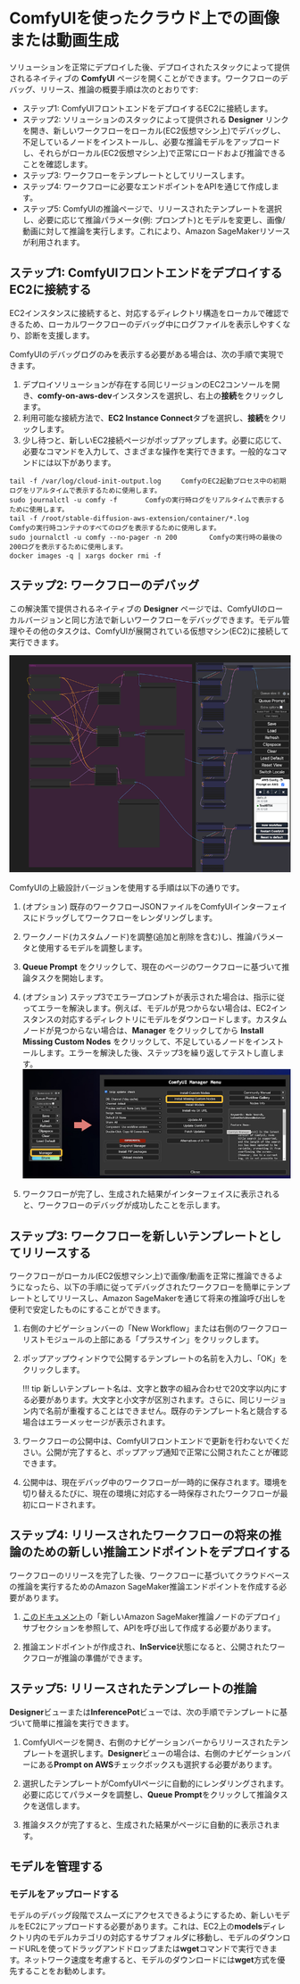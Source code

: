 # ComfyUIを使ったクラウド上での画像または動画生成

ソリューションを正常にデプロイした後、デプロイされたスタックによって提供されるネイティブの **ComfyUI** ページを開くことができます。ワークフローのデバッグ、リリース、推論の概要手順は次のとおりです:

* ステップ1: ComfyUIフロントエンドをデプロイするEC2に接続します。
* ステップ2: ソリューションのスタックによって提供される **Designer** リンクを開き、新しいワークフローをローカル(EC2仮想マシン上)でデバッグし、不足しているノードをインストールし、必要な推論モデルをアップロードし、それらがローカル(EC2仮想マシン上)で正常にロードおよび推論できることを確認します。
* ステップ3: ワークフローをテンプレートとしてリリースします。
* ステップ4: ワークフローに必要なエンドポイントをAPIを通じて作成します。
* ステップ5: ComfyUIの推論ページで、リリースされたテンプレートを選択し、必要に応じて推論パラメータ(例: プロンプト)とモデルを変更し、画像/動画に対して推論を実行します。これにより、Amazon SageMakerリソースが利用されます。


## ステップ1: ComfyUIフロントエンドをデプロイするEC2に接続する

EC2インスタンスに接続すると、対応するディレクトリ構造をローカルで確認できるため、ローカルワークフローのデバッグ中にログファイルを表示しやすくなり、診断を支援します。

ComfyUIのデバッグログのみを表示する必要がある場合は、次の手順で実現できます。

1. デプロイソリューションが存在する同じリージョンのEC2コンソールを開き、**comfy-on-aws-dev**インスタンスを選択し、右上の**接続**をクリックします。
2. 利用可能な接続方法で、**EC2 Instance Connect**タブを選択し、**接続**をクリックします。
3. 少し待つと、新しいEC2接続ページがポップアップします。必要に応じて、必要なコマンドを入力して、さまざまな操作を実行できます。一般的なコマンドには以下があります。

```
tail -f /var/log/cloud-init-output.log     ComfyのEC2起動プロセス中の初期ログをリアルタイムで表示するために使用します。
sudo journalctl -u comfy -f       Comfyの実行時ログをリアルタイムで表示するために使用します。
tail -f /root/stable-diffusion-aws-extension/container/*.log       Comfyの実行時コンテナのすべてのログを表示するために使用します。
sudo journalctl -u comfy --no-pager -n 200        Comfyの実行時の最後の200ログを表示するために使用します。
docker images -q | xargs docker rmi -f
```

## ステップ2: ワークフローのデバッグ
この解決策で提供されるネイティブの **Designer** ページでは、ComfyUIのローカルバージョンと同じ方法で新しいワークフローをデバッグできます。モデル管理やその他のタスクは、ComfyUIが展開されている仮想マシン(EC2)に接続して実行できます。

![major-designer](../../images/senior-design.png)

ComfyUIの上級設計バージョンを使用する手順は以下の通りです。

1. (オプション) 既存のワークフローJSONファイルをComfyUIインターフェイスにドラッグしてワークフローをレンダリングします。
2. ワークノード(カスタムノード)を調整(追加と削除を含む)し、推論パラメータと使用するモデルを調整します。
3. **Queue Prompt** をクリックして、現在のページのワークフローに基づいて推論タスクを開始します。
4. (オプション) ステップ3でエラープロンプトが表示された場合は、指示に従ってエラーを解決します。例えば、モデルが見つからない場合は、EC2インスタンスの対応するディレクトリにモデルをダウンロードします。カスタムノードが見つからない場合は、**Manager** をクリックしてから **Install Missing Custom Nodes** をクリックして、不足しているノードをインストールします。エラーを解決した後、ステップ3を繰り返してテストし直します。
![ComfyUI Management](../../images/ComfyUI-Manager.png)

5. ワークフローが完了し、生成された結果がインターフェイスに表示されると、ワークフローのデバッグが成功したことを示します。

## ステップ3: ワークフローを新しいテンプレートとしてリリースする
ワークフローがローカル(EC2仮想マシン上)で画像/動画を正常に推論できるようになったら、以下の手順に従ってデバッグされたワークフローを簡単にテンプレートとしてリリースし、Amazon SageMakerを通じて将来の推論呼び出しを便利で安定したものにすることができます。

1. 右側のナビゲーションバーの「New Workflow」または右側のワークフローリストモジュールの上部にある「プラスサイン」をクリックします。
2. ポップアップウィンドウで公開するテンプレートの名前を入力し、「OK」をクリックします。

    !!! tip
        新しいテンプレート名は、文字と数字の組み合わせで20文字以内にする必要があります。大文字と小文字が区別されます。さらに、同じリージョン内で名前が重複することはできません。既存のテンプレート名と競合する場合はエラーメッセージが表示されます。

3. ワークフローの公開中は、ComfyUIフロントエンドで更新を行わないでください。公開が完了すると、ポップアップ通知で正常に公開されたことが確認できます。
4. 公開中は、現在デバッグ中のワークフローが一時的に保存されます。環境を切り替えるたびに、現在の環境に対応する一時保存されたワークフローが最初にロードされます。

## ステップ4: リリースされたワークフローの将来の推論のための新しい推論エンドポイントをデプロイする
ワークフローのリリースを完了した後、ワークフローに基づいてクラウドベースの推論を実行するためのAmazon SageMaker推論エンドポイントを作成する必要があります。

1. [このドキュメント](../../deployment/deployment_comfyui.md)の「新しいAmazon SageMaker推論ノードのデプロイ」サブセクションを参照して、APIを呼び出して作成する必要があります。

2. 推論エンドポイントが作成され、**InService**状態になると、公開されたワークフローが推論の準備ができます。

## ステップ5: リリースされたテンプレートの推論
**Designer**ビューまたは**InferencePot**ビューでは、次の手順でテンプレートに基づいて簡単に推論を実行できます。

1. ComfyUIページを開き、右側のナビゲーションバーからリリースされたテンプレートを選択します。**Designer**ビューの場合は、右側のナビゲーションバーにある**Prompt on AWS**チェックボックスも選択する必要があります。

2. 選択したテンプレートがComfyUIページに自動的にレンダリングされます。必要に応じてパラメータを調整し、**Queue Prompt**をクリックして推論タスクを送信します。

3. 推論タスクが完了すると、生成された結果がページに自動的に表示されます。

## モデルを管理する
### モデルをアップロードする
モデルのデバッグ段階でスムーズにアクセスできるようにするため、新しいモデルをEC2にアップロードする必要があります。これは、EC2上の**models**ディレクトリ内のモデルカテゴリの対応するサブフォルダに移動し、モデルのダウンロードURLを使ってドラッグアンドドロップまたは**wget**コマンドで実行できます。ネットワーク速度を考慮すると、モデルのダウンロードには**wget**方式を優先することをお勧めします。